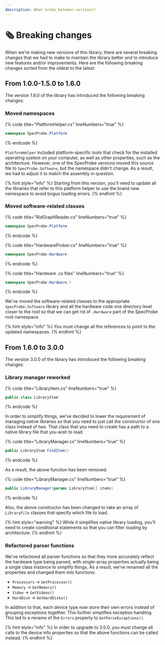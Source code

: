 ```yaml
---
description: What broke between versions?
---
```


# 🗞️ Breaking changes

When we're making new versions of this library, there are several breaking changes that we had to make to maintain the library better and to introduce new features and/or improvements. Here are the following breaking changes sorted from the oldest to the latest:

## From 1.0.0-1.5.0 to 1.6.0

The version 1.6.0 of the library has introduced the following breaking changes:

### Moved namespaces

{% code title="PlatformHelper.cs" lineNumbers="true" %}
```csharp
namespace SpecProbe.Platform
```
{% endcode %}

`PlatformHelper` included platform-specific tools that check for the installed operating system on your computer, as well as other properties, such as the architecture. However, one of the SpecProbe versions moved this source file to `SpecProbe.Software`, but the namespace didn't change. As a result, we had to adjust it to match the assembly in question.

{% hint style="info" %}
Starting from this version, you'll need to update all the libraries that refer to this platform helper to use the brand new namespace to avoid bogus loading errors.
{% endhint %}

### Moved software-related classes

{% code title="RidGraphReader.cs" lineNumbers="true" %}
```csharp
namespace SpecProbe.Platform
```
{% endcode %}

{% code title="HardwareProber.cs" lineNumbers="true" %}
```csharp
namespace SpecProbe.Hardware
```
{% endcode %}

{% code title="Hardware .cs files" lineNumbers="true" %}
```csharp
namespace SpecProbe.Hardware.*
```
{% endcode %}

We've moved the software-related classes to the appropriate `SpecProbe.Software` library and all the hardware code one directory level closer to the root so that we can get rid of `.Hardware` part of the SpecProbe root namespace.

{% hint style="info" %}
You must change all the references to point to the updated namespaces.
{% endhint %}

## From 1.6.0 to 3.0.0

The version 3.0.0 of the library has introduced the following breaking changes:

### Library manager reworked

{% code title="LibraryItem.cs" lineNumbers="true" %}
```csharp
public class LibraryItem
```
{% endcode %}

In order to simplify things, we've decided to lower the requirement of managing native libraries so that you need to just call the constructor of one class instead of two. That class that you need to create has a path to a native library file that you wish to load.

{% code title="LibraryManager.cs" lineNumbers="true" %}
```csharp
public LibraryItem FindItem()
```
{% endcode %}

As a result, the above function has been removed.

{% code title="LibraryManager.cs" lineNumbers="true" %}
```csharp
public LibraryManager(params LibraryItem[] items)
```
{% endcode %}

Also, the above constructor has been changed to take an array of `LibraryFile` classes that specify which file to load.

{% hint style="warning" %}
While it simplifies native library loading, you'll need to create conditional statements so that you can filter loading by architecture.
{% endhint %}

### Refactored parser functions

We've refactored all parser functions so that they more accurately reflect the hardware type being parsed, with single-array properties actually being a single class instance to simplify things. As a result, we've renamed all the properties and changed them into functions:

* `Processors` -> `GetProcessor()`
* `Memory` -> `GetMemory()`
* `Video` -> `GetVideos()`
* `HardDisk` -> `GetHardDisks()`

In addition to that, each device type now store their own errors instead of grouping exceptions together. This further simplifies exception handling. This led to a rename of the `Errors` property to `GetParseExceptions()`.

{% hint style="info" %}
In order to upgrade to 3.0.0, you must change all calls to the device info properties so that the above functions can be called instead.
{% endhint %}

